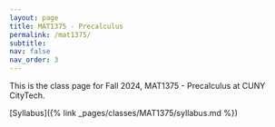 ```yaml
---
layout: page
title: MAT1375 - Precalculus
permalink: /mat1375/
subtitle:
nav: false
nav_order: 3
---
```


This is the class page for Fall 2024, MAT1375 - Precalculus at CUNY CityTech.

[Syllabus]({% link _pages/classes/MAT1375/syllabus.md %})